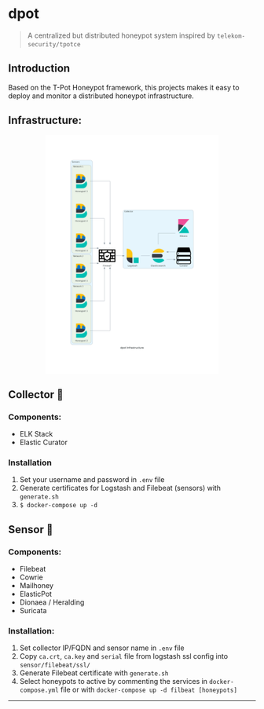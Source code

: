 # dpot
> A centralized but distributed honeypot system inspired by `telekom-security/tpotce`

## Introduction

Based on the T-Pot Honeypot framework, this projects makes it easy to deploy and monitor a distributed honeypot infrastructure.

## Infrastructure:

<img src="doc/assets/dpot_infrastructure.png" style="display: block; margin-left: auto; margin-right: auto; width: 70%"/>

## Collector 🍯

### Components:

- ELK Stack
- Elastic Curator

### Installation

1) Set your username and password in `.env` file
2) Generate certificates for Logstash and Filebeat (sensors) with `generate.sh`
3) `$ docker-compose up -d`

## Sensor 🐝

### Components:

- Filebeat
- Cowrie
- Mailhoney
- ElasticPot
- Dionaea / Heralding
- Suricata

### Installation:

1) Set collector IP/FQDN and sensor name in `.env` file
2) Copy `ca.crt`, `ca.key` and `serial` file from logstash ssl config into `sensor/filebeat/ssl/`
3) Generate Filebeat certificate with `generate.sh`
4) Select honeypots to active by commenting the services in `docker-compose.yml` file or with `docker-compose up -d filbeat [honeypots]`

---
